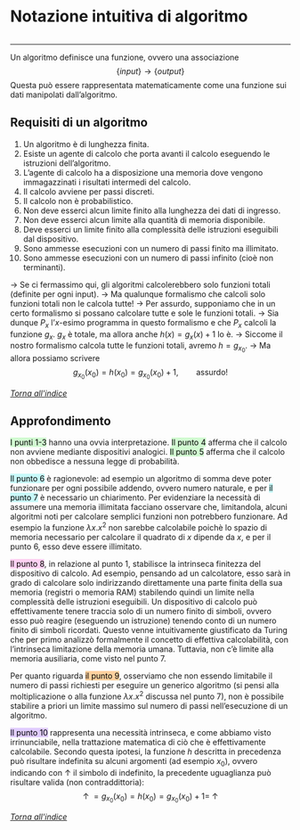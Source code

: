 # Notazione intuitiva di algoritmo
```toc
```
---

Un algoritmo definisce una funzione, ovvero una associazione 
$$
\{input\} \longrightarrow \{output\}
$$
Questa può essere rappresentata matematicamente come una funzione sui dati manipolati dall’algoritmo.

## Requisiti di un algoritmo
1. Un algoritmo è di lunghezza finita.
2. Esiste un agente di calcolo che porta avanti il calcolo eseguendo le istruzioni dell’algoritmo.
3. L’agente di calcolo ha a disposizione una memoria dove vengono immagazzinati i risultati intermedi del calcolo.
4. Il calcolo avviene per passi discreti.
5. Il calcolo non è probabilistico.
6. Non deve esserci alcun limite finito alla lunghezza dei dati di ingresso.
7. Non deve esserci alcun limite alla quantità di memoria disponibile.
8. Deve esserci un limite finito alla complessità delle istruzioni eseguibili dal dispositivo.
9. Sono ammesse esecuzioni con un numero di passi finito ma illimitato.
10. Sono ammesse esecuzioni con un numero di passi infinito (cioè non terminanti).

$\to$ Se ci fermassimo qui, gli algoritmi calcolerebbero solo funzioni totali (definite per ogni input).
$\to$ Ma qualunque formalismo che calcoli solo funzioni totali non le calcola tutte!
$\to$ Per assurdo, supponiamo che in un certo formalismo si possano calcolare tutte e sole le funzioni totali.
$\to$ Sia dunque $P_x$ l’$x$-esimo programma in questo formalismo e che $P_x$ calcoli la funzione $g_x$.
$g_x$ è totale, ma allora anche $h(x) = g_x(x) + 1$ lo è.
$\to$ Siccome il nostro formalismo calcola tutte le funzioni totali, avremo $h = g_{x_0}$.
$\to$ Ma allora possiamo scrivere
$$
g_{x_0} (x_0) = h(x_0) = g_{x_0} (x_0) + 1,\qquad \text{assurdo!}
$$

[_Torna all'indice_](#Notazione%20intuitiva%20di%20algoritmo)

## Approfondimento
<mark style="background: #BBFABBA6;">I punti 1-3</mark> hanno una ovvia interpretazione. 
<mark style="background: #BBFABBA6;">Il punto 4</mark> afferma che il calcolo non avviene mediante dispositivi analogici. 
<mark style="background: #BBFABBA6;">Il punto 5</mark> afferma che il calcolo non obbedisce a nessuna legge di probabilità. 

<mark style="background: #ABF7F7A6;">Il punto 6</mark> è ragionevole: ad esempio un algoritmo di somma deve poter funzionare per ogni possibile addendo, ovvero numero naturale, e per <mark style="background: #ABF7F7A6;">il punto 7</mark> è necessario un chiarimento. Per evidenziare la necessità di assumere una memoria illimitata facciano osservare che, limitandola, alcuni algoritmi noti per calcolare semplici funzioni non potrebbero funzionare. Ad esempio la funzione $λx. x^2$ non sarebbe calcolabile poichè lo spazio di memoria necessario per calcolare il quadrato di $x$ dipende da $x$, e per il punto 6, esso deve essere illimitato.

<mark style="background: #FFB8EBA6;">Il punto 8</mark>, in relazione al punto 1, stabilisce la intrinseca finitezza del dispositivo di calcolo. 
Ad esempio, pensando ad un calcolatore, esso sarà in grado di calcolare solo indirizzando direttamente una parte finita della sua memoria (registri o memoria RAM) stabilendo quindi un limite nella complessità delle istruzioni eseguibili. Un dispositivo di calcolo può effettivamente tenere traccia solo di un numero finito di simboli, ovvero esso può reagire (eseguendo un istruzione) tenendo conto di un numero finito di simboli ricordati. Questo venne intuitivamente giustificato da Turing che per primo analizzò formalmente il concetto di effettiva calcolabilità, con l’intrinseca limitazione della memoria umana. Tuttavia, non c’è limite alla memoria ausiliaria, come visto nel punto 7. 

Per quanto riguarda <mark style="background: #FFB86CA6;">il punto 9</mark>, osserviamo che non essendo limitabile il numero di passi richiesti per eseguire un generico algoritmo (si pensi alla moltiplicazione o alla funzione $λx. x^2$ discussa nel punto 7), non è possibile stabilire a priori un limite massimo sul numero di passi nell’esecuzione di un algoritmo.

<mark style="background: #D2B3FFA6;">Il punto 10</mark> rappresenta una necessità intrinseca, e come abbiamo visto irrinunciabile, nella trattazione matematica di ciò che è effettivamente calcolabile. Secondo questa ipotesi, la funzione $h$ descritta in precedenza può risultare indefinita su alcuni argomenti (ad esempio $x_0$), ovvero indicando con $↑$ il simbolo di indefinito, la precedente uguaglianza può risultare valida (non contraddittoria):
$$
↑\; = g_{x_0} (x_0) = h(x_0) = g_{x_0} (x_0) + 1 =\; ↑
$$

[_Torna all'indice_](#Notazione%20intuitiva%20di%20algoritmo)